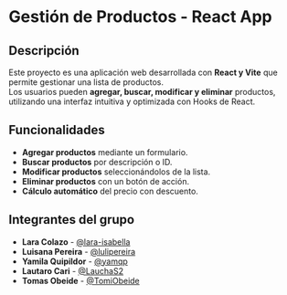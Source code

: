 # Gestión de Productos - React App  

## Descripción  
Este proyecto es una aplicación web desarrollada con **React y Vite** que permite gestionar una lista de productos.  
Los usuarios pueden **agregar, buscar, modificar y eliminar** productos, utilizando una interfaz intuitiva y optimizada con Hooks de React.  

## Funcionalidades  
- **Agregar productos** mediante un formulario.  
- **Buscar productos** por descripción o ID.  
- **Modificar productos** seleccionándolos de la lista.  
- **Eliminar productos** con un botón de acción.  
- **Cálculo automático** del precio con descuento.  

## Integrantes del grupo  
- **Lara Colazo** - [@lara-isabella](https://github.com/lara-isabella)  
- **Luisana Pereira** - [@lulipereira](https://github.com/lulipereira)  
- **Yamila Quipildor** - [@yamqp](https://github.com/yamqp)  
- **Lautaro Cari** - [@LauchaS2](https://github.com/LauchaS2)  
- **Tomas Obeide** - [@TomiObeide](https://github.com/TomiObeide)  